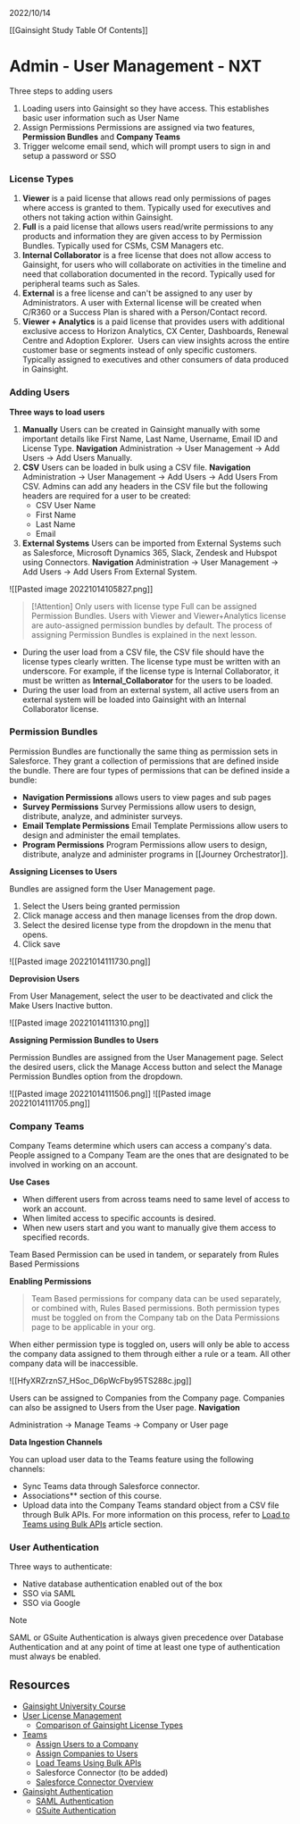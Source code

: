  2022/10/14

[[Gainsight Study Table Of Contents]]

# Admin - User Management - NXT

Three steps to adding users
1. Loading users into Gainsight so they have access. This establishes basic user information such as User Name
2. Assign Permissions Permissions are assigned via two features, **Permission Bundles** and **Company Teams** 
3. Trigger welcome email send, which will prompt users to sign in and setup a password or SSO

### License Types
1. **Viewer** is a paid license that allows read only permissions of pages where access is granted to them. Typically used for executives and others not taking action within Gainsight. 
2. **Full** is a paid license that allows users read/write permissions to any products and information they are given access to by Permission Bundles. Typically used for CSMs, CSM Managers etc. 
3. **Internal Collaborator** is a free license that does not allow access to Gainsight, for users who will collaborate on activities in the timeline and need that collaboration documented in the record. Typically used for peripheral teams such as Sales.  
4. **External** is a free license and can't be assigned to any user by Administrators. A user with External license will be created when C/R360 or a Success Plan is shared with a Person/Contact record.
5. **Viewer + Analytics** is a paid license that provides users with additional exclusive access to Horizon Analytics, CX Center, Dashboards, Renewal Centre and Adoption Explorer.  Users can view insights across the entire customer base or segments instead of only specific customers. Typically assigned to executives and other consumers of data produced in Gainsight. 


### Adding Users

**Three ways to load users**
1. **Manually** Users can be created in Gainsight manually with some important details like First Name, Last Name, Username, Email ID and License Type. **Navigation** Administration -> User Management -> Add Users -> Add Users Manually. 
2. **CSV** Users can be loaded in bulk using a CSV file. **Navigation** Administration -> User Management -> Add Users -> Add Users From CSV. Admins can add any headers in the CSV file but the following headers are required for a user to be created:
	- CSV User Name
	- First Name 
	- Last Name 
	- Email
3. **External Systems** Users can be imported from External Systems such as Salesforce, Microsoft Dynamics 365, Slack, Zendesk and Hubspot using Connectors.  **Navigation** Administration -> User Management -> Add Users -> Add Users From External System. 

![[Pasted image 20221014105827.png]]

> [!Attention] 
> Only users with license type Full can be assigned Permission Bundles. Users with Viewer and Viewer+Analytics license are auto-assigned permission bundles by default. The process of assigning Permission Bundles is explained in the next lesson.

- During the user load from a CSV file, the CSV file should have the license types clearly written. The license type must be written with an underscore. For example, if the license type is Internal Collaborator, it must be written as **Internal_Collaborator** for the users to be loaded.
- During the user load from an external system, all active users from an external system will be loaded into Gainsight with an Internal Collaborator license.


### Permission Bundles

Permission Bundles are functionally the same thing as permission sets in Salesforce. They grant a collection of permissions that are defined inside the bundle. There are four types of permissions that can be defined inside a bundle: 
- **Navigation Permissions** allows users to view pages and sub pages 
- **Survey Permissions** Survey Permissions allow users to design, distribute, analyze, and administer surveys.
- **Email Template Permissions** Email Template Permissions allow users to design and administer the email templates.
- **Program Permissions** Program Permissions allow users to design, distribute, analyze and administer programs in [[Journey Orchestrator]].


**Assigning Licenses to Users** 

Bundles are assigned form the User Management page. 
1. Select the Users being granted permission
2. Click manage access and then manage licenses from the drop down. 
3. Select the desired license type from the dropdown in the menu that opens. 
4. Click save

![[Pasted image 20221014111730.png]]

**Deprovision Users**

From User Management, select the user to be deactivated and click the Make Users Inactive button.  

![[Pasted image 20221014111310.png]]


**Assigning Permission Bundles to Users**

Permission Bundles are assigned from the User Management page. Select the desired users, click the Manage Access button and select the Manage Permission Bundles option from the dropdown. 


![[Pasted image 20221014111506.png]]
![[Pasted image 20221014111705.png]]



### Company Teams

Company Teams determine which users can access a company's data. People assigned to a Company Team are the ones that are designated to be involved in working on an account. 

**Use Cases**

- When different users from across teams need to same level of access to work an account.
- When limited access to specific accounts is desired. 
- When new users start and you want to manually give them access to specified records. 

Team Based Permission can be used in tandem, or separately from Rules Based Permissions

**Enabling Permissions** 

>Team Based permissions for company data can be used separately, or combined with, Rules Based permissions. Both permission types must be toggled on from the Company tab on the Data Permissions page to be applicable in your org.
>
When either permission type is toggled on, users will only be able to access the company data assigned to them through either a rule or a team. All other company data will be inaccessible.

![[HfyXRZrznS7_HSoc_D6pWcFby95TS288c.jpg]]

Users can be assigned to Companies from the Company page. Companies can also be assigned to Users from the User page. 
**Navigation** 

Administration -> Manage Teams -> Company or User page

**Data Ingestion Channels**

You can upload user data to the Teams feature using the following channels:
- Sync Teams data through Salesforce connector.
- Associations** section of this course.
- Upload data into the Company Teams standard object from a CSV file through Bulk APIs. For more information on this process, refer to [Load to Teams using Bulk APIs](https://support.gainsight.com/Gainsight_NXT/01Onboarding_and_Implementation/Onboarding_for_Gainsight_NXT/Login_and_Permissions/Teams#Load_data_to_Teams_using_Bulk_APIs) article section.


### User Authentication 

Three ways to authenticate: 
- Native database authentication enabled out of the box
- SSO via SAML
- SSO via Google 


> [!NOTE] 
> SAML or GSuite Authentication is always given precedence over Database Authentication and at any point of time at least one type of authentication must always be enabled.


## Resources

- [Gainsight University Course](https://education.gainsight.com/admin-user-management-nxt)
- [User License Management](https://support.gainsight.com/Gainsight_NXT/01Onboarding_and_Implementation/Onboarding_for_Gainsight_NXT/Login_and_Permissions/User_License_Management#Comparison_of_Gainsight_License_Types)
	- [Comparison of Gainsight License Types](https://support.gainsight.com/Gainsight_NXT/01Onboarding_and_Implementation/Onboarding_for_Gainsight_NXT/Login_and_Permissions/User_License_Management#Comparison_of_Gainsight_License_Types)
- [Teams](https://support.gainsight.com/Gainsight_NXT/01Onboarding_and_Implementation/Onboarding_for_Gainsight_NXT/Login_and_Permissions/Teams#Search_a_user_and_assign_company(s))
	- [Assign Users to a Company ](https://support.gainsight.com/Gainsight_NXT/01Onboarding_and_Implementation/Onboarding_for_Gainsight_NXT/Login_and_Permissions/Teams#Search_a_company_and_assign_user(s))
	- [Assign Companies to Users](https://support.gainsight.com/Gainsight_NXT/01Onboarding_and_Implementation/Onboarding_for_Gainsight_NXT/Login_and_Permissions/Teams#Search_a_user_and_assign_company(s))
	- [Load Teams Using Bulk APIs](https://support.gainsight.com/Gainsight_NXT/01Onboarding_and_Implementation/Onboarding_for_Gainsight_NXT/Login_and_Permissions/Teams#Load_data_to_Teams_using_Bulk_APIs)
	- Salesforce Connector (to be added)
	- [Salesforce Connector Overview](https://support.gainsight.com/Gainsight_NXT/01Onboarding_and_Implementation/Onboarding_for_Gainsight_NXT_in_Salesforce/Salesforce_Connector/Salesforce_Connector_Overview)
- [Gainsight Authentication](https://support.gainsight.com/Gainsight_NXT/01Onboarding_and_Implementation/Onboarding_for_Gainsight_NXT/Login_and_Permissions/03Gainsight_Authentication#Setup_GSuite_Authentication)
	- [SAML Authentication](https://support.gainsight.com/Gainsight_NXT/01Onboarding_and_Implementation/Onboarding_for_Gainsight_NXT/Login_and_Permissions/03Gainsight_Authentication#Setup_SAML_Authentication)
	- [GSuite Authentication](https://support.gainsight.com/Gainsight_NXT/01Onboarding_and_Implementation/Onboarding_for_Gainsight_NXT/Login_and_Permissions/03Gainsight_Authentication#Setup_GSuite_Authentication)


